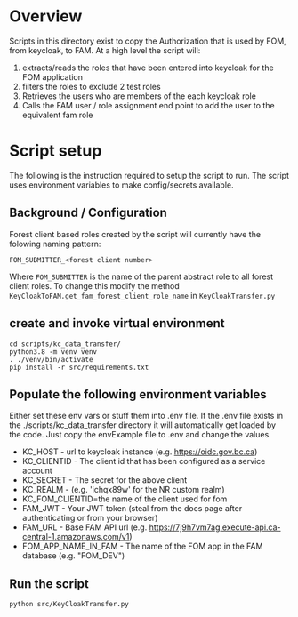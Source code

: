 # Overview

Scripts in this directory exist to copy the Authorization that is used by FOM,
from keycloak, to FAM.  At a high level the script will:

1. extracts/reads the roles that have been entered into keycloak for the FOM application
1. filters the roles to exclude 2 test roles
2. Retrieves the users who are members of the each keycloak role
3. Calls the FAM user / role assignment end point to add the user to the equivalent
    fam role

# Script setup

The following is the instruction required to setup the script to run.  The script
uses environment variables to make config/secrets available.

## Background / Configuration

Forest client based roles created by the script will currently have the folowing
naming pattern:

`FOM_SUBMITTER_<forest client number>`

Where `FOM_SUBMITTER` is the name of the parent abstract role to all
forest client roles. To change this modify the method `KeyCloakToFAM.get_fam_forest_client_role_name` in `KeyCloakTransfer.py`

## create and invoke virtual environment

```
cd scripts/kc_data_transfer/
python3.8 -m venv venv
. ./venv/bin/activate
pip install -r src/requirements.txt
```

## Populate the following environment variables

Either set these env vars or stuff them into .env file.  If the .env file
exists in the ./scripts/kc_data_transfer directory it will automatically
get loaded by the code. Just copy the envExample file to .env and change the
values.

* KC_HOST - url to keycloak instance (e.g. https://oidc.gov.bc.ca)
* KC_CLIENTID - The client id that has been configured as a service account
* KC_SECRET - The secret for the above client
* KC_REALM - (e.g. 'ichqx89w' for the NR custom realm)
* KC_FOM_CLIENTID=the name of the client used for fom
* FAM_JWT - Your JWT token (steal from the docs page after authenticating or from your browser)
* FAM_URL - Base FAM API url (e.g. https://7j9h7vm7ag.execute-api.ca-central-1.amazonaws.com/v1)
* FOM_APP_NAME_IN_FAM - The name of the FOM app in the FAM database (e.g. "FOM_DEV")

## Run the script

```
python src/KeyCloakTransfer.py
```